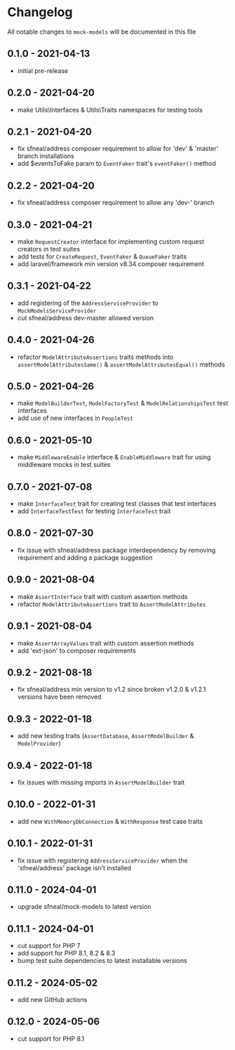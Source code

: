 # Changelog

All notable changes to `mock-models` will be documented in this file


## 0.1.0 - 2021-04-13
- initial pre-release


## 0.2.0 - 2021-04-20
- make Utils\Interfaces & Utils\Traits namespaces for testing tools


## 0.2.1 - 2021-04-20
- fix sfneal/address composer requirement to allow for 'dev' & 'master' branch installations
- add $eventsToFake param to `EventFaker` trait's `eventFaker()` method


## 0.2.2 - 2021-04-20
- fix sfneal/address composer requirement to allow any 'dev-' branch


## 0.3.0 - 2021-04-21
- make `RequestCreator` interface for implementing custom request creators in test suites
- add tests for `CreateRequest`, `EventFaker` & `QueueFaker` traits
- add laravel/framework min version v8.34 composer requirement


## 0.3.1 - 2021-04-22
- add registering of the `AddressServiceProvider` to `MockModelsServiceProvider`
- cut sfneal/address dev-master allowed version


## 0.4.0 - 2021-04-26
- refactor `ModelAttributeAssertions` traits methods into `assertModelAttributesSame()` & `assertModelAttributesEqual()` methods


## 0.5.0 - 2021-04-26
- make `ModelBuilderTest`, `ModelFactoryTest` & `ModelRelationshipsTest` test interfaces
- add use of new interfaces in `PeopleTest`


## 0.6.0 - 2021-05-10
- make `MiddlewareEnable` interface & `EnableMiddleware` trait for using middleware mocks in test suites


## 0.7.0 - 2021-07-08
- make `InterfaceTest` trait for creating test classes that test interfaces
- add `InterfaceTestTest` for testing `InterfaceTest` trait


## 0.8.0 - 2021-07-30
- fix issue with sfneal/address package interdependency by removing requirement and adding a package suggestion

 
## 0.9.0 - 2021-08-04
- make `AssertInterface` trait with custom assertion methods
- refactor `ModelAttributeAssertions` trait to `AssertModelAttributes`

 
## 0.9.1 - 2021-08-04
- make `AssertArrayValues` trait with custom assertion methods
- add 'ext-json' to composer requirements


## 0.9.2 - 2021-08-18
- fix sfneal/address min version to v1.2 since broken v1.2.0 & v1.2.1 versions have been removed


## 0.9.3 - 2022-01-18
- add new testing traits (`AssertDatabase`, `AssertModelBuilder` & `ModelProvider`)


## 0.9.4 - 2022-01-18
- fix issues with missing imports in `AssertModelBuilder` trait


## 0.10.0 - 2022-01-31
- add new `WithMemoryDbConnection` & `WithResponse` test case traits


## 0.10.1 - 2022-01-31
- fix issue with registering `AddressServiceProvider` when the 'sfneal/address' package isn't installed


## 0.11.0 - 2024-04-01
- upgrade sfneal/mock-models to latest version


## 0.11.1 - 2024-04-01
- cut support for PHP 7
- add support for PHP 8.1, 8.2 & 8.3
- bump test suite dependencies to latest installable versions


## 0.11.2 - 2024-05-02
- add new GitHub actions


## 0.12.0 - 2024-05-06
- cut support for PHP 8.1
